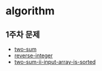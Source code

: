 # algorithm

## 1주차 문제

- [two-sum](https://leetcode.com/problems/two-sum/)
- [reverse-integer](https://leetcode.com/problems/reverse-integer/)
- [two-sum-ii-input-array-is-sorted](https://leetcode.com/problems/two-sum-ii-input-array-is-sorted/)
